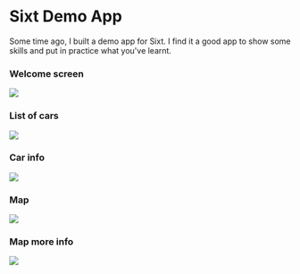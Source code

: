 # Sixt Demo App
Some time ago, I built a demo app for Sixt. I find it a good app to show some skills and put in practice what you've learnt.

### Welcome screen
<img src="/readmeimages/welcome.png">

### List of cars
<img src="/readmeimages/list.png">

### Car info
<img src="/readmeimages/info.png">

### Map
<img src="/readmeimages/map.png">

### Map more info
<img src="/readmeimages/map_info.png">